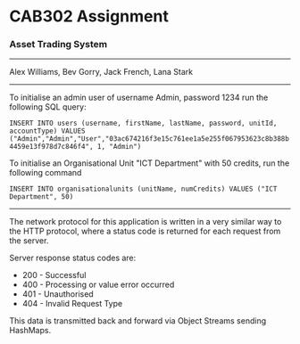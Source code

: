 # CAB302 Assignment
### Asset Trading System
____
Alex Williams, Bev Gorry, Jack French, Lana Stark
____

To initialise an admin user of username Admin, password 1234 run the following SQL query:

`INSERT INTO users (username, firstName, lastName, password, unitId, accountType) VALUES ("Admin","Admin","User","03ac674216f3e15c761ee1a5e255f067953623c8b388b4459e13f978d7c846f4", 1, "Admin")`

To initialise an Organisational Unit "ICT Department" with 50 credits, run the following command

`INSERT INTO organisationalunits (unitName, numCredits) VALUES ("ICT Department", 50)`

----

The network protocol for this application is written in a very similar way to the HTTP protocol, where a status code is returned for each request from the server.

Server response status codes are:

- 200 - Successful
- 400 - Processing or value error occurred
- 401 - Unauthorised
- 404 - Invalid Request Type

This data is transmitted back and forward via Object Streams sending HashMaps.